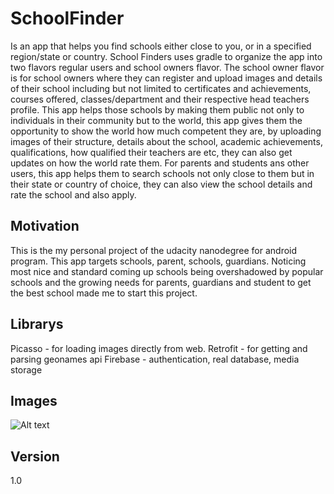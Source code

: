 # SchoolFinder
Is an app that helps you find schools either close to you, or in a specified region/state or country. School Finders uses gradle to organize 
the app into two flavors regular users and school owners flavor. The school owner flavor is for school owners where they can register and upload images
and details of their school including but not limited to certificates and achievements, courses offered, classes/department and their respective head teachers profile.
This app helps those schools 
by making them public not only to individuals in their community but to the world, this app gives them the opportunity to show the world how much 
competent they are, by uploading images of their structure, details about the school, academic achievements, qualifications, how qualified their
teachers are etc, they can also get updates on how the world rate them. For parents and students ans other users, this app helps them to search schools not only close to them but in their state or country of
choice, they can also view the school details and rate the school and also apply.

## Motivation
This is the my personal project of the udacity nanodegree for android program. This app targets schools, parent, schools, guardians. 
Noticing most nice and standard coming up schools being overshadowed by popular schools and the growing needs for parents, guardians and
student to get the best school made me to start this project.

## Librarys
Picasso - for loading images directly from web.
Retrofit - for getting and parsing geonames api
Firebase - authentication, real database, media storage

## Images
![Alt text](relative/path/to/img.jpg?raw=true "Title")

## Version 
1.0

